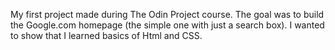 My first project made during The Odin Project course. The goal was to build the Google.com homepage (the simple one with just a search box). I wanted to show that I learned basics of Html and CSS.
